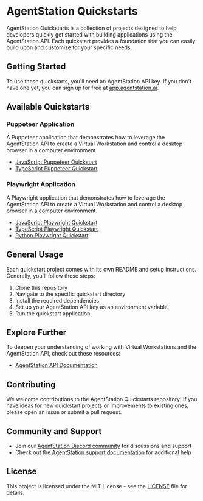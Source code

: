 # AgentStation Quickstarts

AgentStation Quickstarts is a collection of projects designed to help developers quickly get started with building applications using the AgentStation API. Each quickstart provides a foundation that you can easily build upon and customize for your specific needs.

## Getting Started

To use these quickstarts, you'll need an AgentStation API key. If you don't have one yet, you can sign up for free at [app.agentstation.ai](https://app.agentstation.ai).

## Available Quickstarts

### Puppeteer Application

A Puppeteer application that demonstrates how to leverage the AgentStation API to create a Virtual Workstation and control a desktop browser in a computer environment.

- [JavaScript Puppeteer Quickstart](./puppeteer/javascript)
- [TypeScript Puppeteer Quickstart](./puppeteer/typescript)

### Playwright Application

A Playwright application that demonstrates how to leverage the AgentStation API to create a Virtual Workstation and control a desktop browser in a computer environment.

- [JavaScript Playwright Quickstart](./playwright/javascript)
- [TypeScript Playwright Quickstart](./playwright/typescript)
- [Python Playwright Quickstart](./playwright/python)

## General Usage

Each quickstart project comes with its own README and setup instructions. Generally, you'll follow these steps:

1. Clone this repository
2. Navigate to the specific quickstart directory
3. Install the required dependencies
4. Set up your AgentStation API key as an environment variable
5. Run the quickstart application

## Explore Further

To deepen your understanding of working with Virtual Workstations and the AgentStation API, check out these resources:

- [AgentStation API Documentation](https://docs.agentstation.ai)
<!-- - [AgentStation Cookbook](https://github.com/agentstation/cookbook) - A collection of code snippets and guides for common tasks -->

## Contributing

We welcome contributions to the AgentStation Quickstarts repository! If you have ideas for new quickstart projects or improvements to existing ones, please open an issue or submit a pull request.

## Community and Support

- Join our [AgentStation Discord community](https://discord.agentstation.ai) for discussions and support
- Check out the [AgentStation support documentation](https://docs.agentstation.ai/docs/support) for additional help

## License

This project is licensed under the MIT License - see the [LICENSE](LICENSE) file for details.